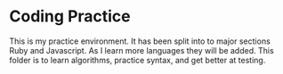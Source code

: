 # Coding Practice

This is my practice environment. It has been split into to major sections Ruby and
Javascript. As I learn more languages they will be added. This folder is to learn
algorithms, practice syntax, and get better at testing. 
